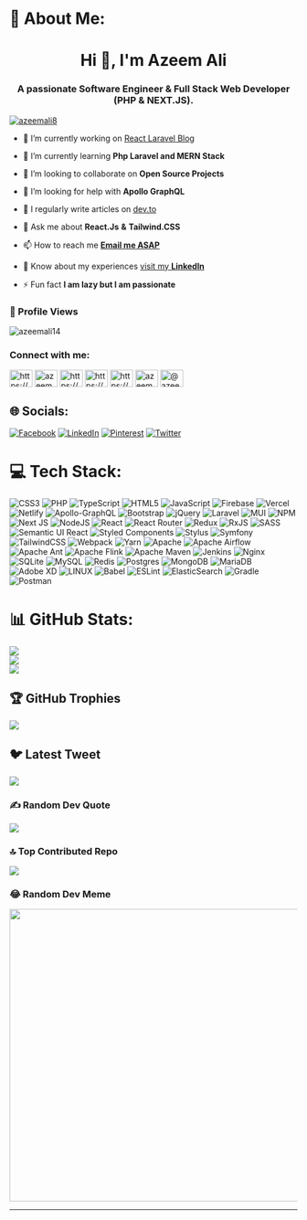 # 💫 About Me:
<!--🔭 I’m currently working on PHP Laravel as Backend Developer<br>👯 I’m looking to collaborate on<br>🤝 I’m looking for help with<br>🌱 I’m currently learning<br>💬 Ask me about<br>⚡ Fun fact
<br><br> -->
<h1 align="center">Hi 👋, I'm Azeem Ali</h1>
<h3 align="center">A passionate Software Engineer & Full Stack Web Developer (PHP & NEXT.JS).</h3>

<!-- <p align="left"> <img src="https://komarev.com/ghpvc/?username=azeemali14&label=Profile%20views&color=0e75b6&style=flat" alt="azeemali14" /> </p>

<p align="left"> <a href="https://github.com/ryo-ma/github-profile-trophy"><img src="https://github-profile-trophy.vercel.app/?username=azeemali14" alt="azeemali14" /></a> </p> -->

<p align="left"> <a href="https://twitter.com/azeemali8" target="blank"><img src="https://img.shields.io/twitter/follow/azeemali8?logo=twitter&style=for-the-badge" alt="azeemali8" /></a> </p>

- 🔭 I’m currently working on [React Laravel Blog](https://github.com/AzeemAli14/React_blog)

- 🌱 I’m currently learning **Php Laravel and MERN Stack**

- 👯 I’m looking to collaborate on **Open Source Projects**

- 🤝 I’m looking for help with **Apollo GraphQL**

- 📝 I regularly write articles on [dev.to](dev.to)

- 💬 Ask me about **React.Js** **&** **Tailwind.CSS**

- 📫 How to reach me [**Email me ASAP**](mailto:azeemzaidi86@gmail.com)

- 📄 Know about my experiences [visit my **LinkedIn**](https://www.linkedin.com/in/azeem-ali-504a0a19b/)

- ⚡ Fun fact **I am lazy but I am passionate**

### :eyes: Profile Views
<!-- BLOG-POST-LIST:START -->
<!-- BLOG-POST-LIST:END -->
<p align="left"> <img src="https://komarev.com/ghpvc/?username=azeemali14&label=Profile%20views&color=0e75b6&style=flat" alt="azeemali14" /> </p>
<!-- [![](https://visitcount.itsvg.in/api?id=azeemali14&label=Profile%20Views&color=12&icon=5&pretty=true)]() -->

<h3 align="left">Connect with me:</h3>
<p align="left">
<a href="https://dev.to/https://dev.to/azeemali8" target="blank"><img align="center" src="https://raw.githubusercontent.com/rahuldkjain/github-profile-readme-generator/master/src/images/icons/Social/devto.svg" alt="https://dev.to/azeemali8" height="30" width="40" /></a>
<a href="https://twitter.com/azeemali8" target="blank"><img align="center" src="https://raw.githubusercontent.com/rahuldkjain/github-profile-readme-generator/master/src/images/icons/Social/twitter.svg" alt="azeemali8" height="30" width="40" /></a>
<a href="https://linkedin.com/in/https://www.linkedin.com/in/azeem-ali-504a0a19b/" target="blank"><img align="center" src="https://raw.githubusercontent.com/rahuldkjain/github-profile-readme-generator/master/src/images/icons/Social/linked-in-alt.svg" alt="https://www.linkedin.com/in/azeem-ali-504a0a19b/" height="30" width="40" /></a>
<a href="https://stackoverflow.com/users/https://stackoverflow.com/users/6304402/azeem-ali" target="blank"><img align="center" src="https://raw.githubusercontent.com/rahuldkjain/github-profile-readme-generator/master/src/images/icons/Social/stack-overflow.svg" alt="https://stackoverflow.com/users/6304402/azeem-ali" height="30" width="40" /></a>
<a href="https://fb.com/https://www.facebook.com/azeem.aleee" target="blank"><img align="center" src="https://raw.githubusercontent.com/rahuldkjain/github-profile-readme-generator/master/src/images/icons/Social/facebook.svg" alt="https://www.facebook.com/azeem.aleee" height="30" width="40" /></a>
<a href="https://instagram.com/azeemzaidi86" target="blank"><img align="center" src="https://raw.githubusercontent.com/rahuldkjain/github-profile-readme-generator/master/src/images/icons/Social/instagram.svg" alt="azeemzaidi86" height="30" width="40" /></a>
<a href="https://medium.com/@azeemzaidi86" target="blank"><img align="center" src="https://raw.githubusercontent.com/rahuldkjain/github-profile-readme-generator/master/src/images/icons/Social/medium.svg" alt="@azeemzaidi86" height="30" width="40" /></a>
</p>


## 🌐 Socials:
[![Facebook](https://img.shields.io/badge/Facebook-%231877F2.svg?logo=Facebook&logoColor=white)](https://facebook.com/https://www.facebook.com/Azeem.Aleee) [![LinkedIn](https://img.shields.io/badge/LinkedIn-%230077B5.svg?logo=linkedin&logoColor=white)](https://linkedin.com/in/https://www.linkedin.com/in/azeem-ali-504a0a19b/) [![Pinterest](https://img.shields.io/badge/Pinterest-%23E60023.svg?logo=Pinterest&logoColor=white)](https://pinterest.com/https://www.pinterest.com/azeemzaidi86/) [![Twitter](https://img.shields.io/badge/Twitter-%231DA1F2.svg?logo=Twitter&logoColor=white)](https://twitter.com/https://twitter.com/AzeemAli8)

# 💻 Tech Stack:
![CSS3](https://img.shields.io/badge/css3-%231572B6.svg?style=flat&logo=css3&logoColor=white) ![PHP](https://img.shields.io/badge/php-%23777BB4.svg?style=flat&logo=php&logoColor=white) ![TypeScript](https://img.shields.io/badge/typescript-%23007ACC.svg?style=flat&logo=typescript&logoColor=white) ![HTML5](https://img.shields.io/badge/html5-%23E34F26.svg?style=flat&logo=html5&logoColor=white) ![JavaScript](https://img.shields.io/badge/javascript-%23323330.svg?style=flat&logo=javascript&logoColor=%23F7DF1E) ![Firebase](https://img.shields.io/badge/firebase-%23039BE5.svg?style=flat&logo=firebase) ![Vercel](https://img.shields.io/badge/vercel-%23000000.svg?style=flat&logo=vercel&logoColor=white) ![Netlify](https://img.shields.io/badge/netlify-%23000000.svg?style=flat&logo=netlify&logoColor=#00C7B7) ![Apollo-GraphQL](https://img.shields.io/badge/-ApolloGraphQL-311C87?style=flat&logo=apollo-graphql) ![Bootstrap](https://img.shields.io/badge/bootstrap-%23563D7C.svg?style=flat&logo=bootstrap&logoColor=white) ![jQuery](https://img.shields.io/badge/jquery-%230769AD.svg?style=flat&logo=jquery&logoColor=white) ![Laravel](https://img.shields.io/badge/laravel-%23FF2D20.svg?style=flat&logo=laravel&logoColor=white) ![MUI](https://img.shields.io/badge/MUI-%230081CB.svg?style=flat&logo=material-ui&logoColor=white) ![NPM](https://img.shields.io/badge/NPM-%23000000.svg?style=flat&logo=npm&logoColor=white) ![Next JS](https://img.shields.io/badge/Next-black?style=flat&logo=next.js&logoColor=white) ![NodeJS](https://img.shields.io/badge/node.js-6DA55F?style=flat&logo=node.js&logoColor=white) ![React](https://img.shields.io/badge/react-%2320232a.svg?style=flat&logo=react&logoColor=%2361DAFB) ![React Router](https://img.shields.io/badge/React_Router-CA4245?style=flat&logo=react-router&logoColor=white) ![Redux](https://img.shields.io/badge/redux-%23593d88.svg?style=flat&logo=redux&logoColor=white) ![RxJS](https://img.shields.io/badge/rxjs-%23B7178C.svg?style=flat&logo=reactivex&logoColor=white) ![SASS](https://img.shields.io/badge/SASS-hotpink.svg?style=flat&logo=SASS&logoColor=white) ![Semantic UI React](https://img.shields.io/badge/Semantic%20UI%20React-%2335BDB2.svg?style=flat&logo=SemanticUIReact&logoColor=white) ![Styled Components](https://img.shields.io/badge/styled--components-DB7093?style=flat&logo=styled-components&logoColor=white) ![Stylus](https://img.shields.io/badge/stylus-%23ff6347.svg?style=flat&logo=stylus&logoColor=white) ![Symfony](https://img.shields.io/badge/symfony-%23000000.svg?style=flat&logo=symfony&logoColor=white) ![TailwindCSS](https://img.shields.io/badge/tailwindcss-%2338B2AC.svg?style=flat&logo=tailwind-css&logoColor=white) ![Webpack](https://img.shields.io/badge/webpack-%238DD6F9.svg?style=flat&logo=webpack&logoColor=black) ![Yarn](https://img.shields.io/badge/yarn-%232C8EBB.svg?style=flat&logo=yarn&logoColor=white) ![Apache](https://img.shields.io/badge/apache-%23D42029.svg?style=flat&logo=apache&logoColor=white) ![Apache Airflow](https://img.shields.io/badge/Apache%20Airflow-017CEE?style=flat&logo=Apache%20Airflow&logoColor=white) ![Apache Ant](https://img.shields.io/badge/Apache%20Ant-A81C7D?style=flat&logo=Apache%20Ant&logoColor=white) ![Apache Flink](https://img.shields.io/badge/Apache%20Flink-E6526F?style=flat&logo=Apache%20Flink&logoColor=white) ![Apache Maven](https://img.shields.io/badge/Apache%20Maven-C71A36?style=flat&logo=Apache%20Maven&logoColor=white) ![Jenkins](https://img.shields.io/badge/jenkins-%232C5263.svg?style=flat&logo=jenkins&logoColor=white) ![Nginx](https://img.shields.io/badge/nginx-%23009639.svg?style=flat&logo=nginx&logoColor=white) ![SQLite](https://img.shields.io/badge/sqlite-%2307405e.svg?style=flat&logo=sqlite&logoColor=white) ![MySQL](https://img.shields.io/badge/mysql-%2300f.svg?style=flat&logo=mysql&logoColor=white) ![Redis](https://img.shields.io/badge/redis-%23DD0031.svg?style=flat&logo=redis&logoColor=white) ![Postgres](https://img.shields.io/badge/postgres-%23316192.svg?style=flat&logo=postgresql&logoColor=white) ![MongoDB](https://img.shields.io/badge/MongoDB-%234ea94b.svg?style=flat&logo=mongodb&logoColor=white) ![MariaDB](https://img.shields.io/badge/MariaDB-003545?style=flat&logo=mariadb&logoColor=white) ![Adobe XD](https://img.shields.io/badge/Adobe%20XD-470137?style=flat&logo=Adobe%20XD&logoColor=#FF61F6) ![LINUX](https://img.shields.io/badge/Linux-FCC624?style=flat&logo=linux&logoColor=black) ![Babel](https://img.shields.io/badge/Babel-F9DC3e?style=flat&logo=babel&logoColor=black) ![ESLint](https://img.shields.io/badge/ESLint-4B3263?style=flat&logo=eslint&logoColor=white) ![ElasticSearch](https://img.shields.io/badge/-ElasticSearch-005571?style=flat&logo=elasticsearch) ![Gradle](https://img.shields.io/badge/Gradle-02303A.svg?style=flat&logo=Gradle&logoColor=white) ![Postman](https://img.shields.io/badge/Postman-FF6C37?style=flat&logo=postman&logoColor=white)

<!--
![HTML5](https://img.shields.io/badge/html5-%23E34F26.svg?style=for-the-badge&logo=html5&logoColor=white) ![CSS3](https://img.shields.io/badge/css3-%231572B6.svg?style=for-the-badge&logo=css3&logoColor=white) ![JavaScript](https://img.shields.io/badge/javascript-%23323330.svg?style=for-the-badge&logo=javascript&logoColor=%23F7DF1E) ![TypeScript](https://img.shields.io/badge/typescript-%23007ACC.svg?style=for-the-badge&logo=typescript&logoColor=white) ![PHP](https://img.shields.io/badge/php-%23777BB4.svg?style=for-the-badge&logo=php&logoColor=white) ![Dart](https://img.shields.io/badge/dart-%230175C2.svg?style=for-the-badge&logo=dart&logoColor=white) ![Java](https://img.shields.io/badge/java-%23ED8B00.svg?style=for-the-badge&logo=java&logoColor=white) ![Kotlin](https://img.shields.io/badge/kotlin-%230095D5.svg?style=for-the-badge&logo=kotlin&logoColor=white) ![GraphQL](https://img.shields.io/badge/-GraphQL-E10098?style=for-the-badge&logo=graphql&logoColor=white) ![Firebase](https://img.shields.io/badge/firebase-%23039BE5.svg?style=for-the-badge&logo=firebase) ![Vercel](https://img.shields.io/badge/vercel-%23000000.svg?style=for-the-badge&logo=vercel&logoColor=white) ![Google Cloud](https://img.shields.io/badge/Google%20Cloud-%234285F4.svg?style=for-the-badge&logo=google-cloud&logoColor=white) ![Apollo-GraphQL](https://img.shields.io/badge/-ApolloGraphQL-311C87?style=for-the-badge&logo=apollo-graphql) ![Bootstrap](https://img.shields.io/badge/bootstrap-%23563D7C.svg?style=for-the-badge&logo=bootstrap&logoColor=white) ![Flutter](https://img.shields.io/badge/Flutter-%2302569B.svg?style=for-the-badge&logo=Flutter&logoColor=white) ![Next JS](https://img.shields.io/badge/Next-black?style=for-the-badge&logo=next.js&logoColor=white) ![ANDROID](https://img.shields.io/badge/android-%2320232a.svg?style=for-the-badge&logo=android&logoColor=%a4c639) ![React](https://img.shields.io/badge/react-%2320232a.svg?style=for-the-badge&logo=react&logoColor=%2361DAFB) ![React Router](https://img.shields.io/badge/React_Router-CA4245?style=for-the-badge&logo=react-router&logoColor=white) ![Redux](https://img.shields.io/badge/redux-%23593d88.svg?style=for-the-badge&logo=redux&logoColor=white) ![SASS](https://img.shields.io/badge/SASS-hotpink.svg?style=for-the-badge&logo=SASS&logoColor=white) ![Styled Components](https://img.shields.io/badge/styled--components-DB7093?style=for-the-badge&logo=styled-components&logoColor=white) ![TailwindCSS](https://img.shields.io/badge/tailwindcss-%2338B2AC.svg?style=for-the-badge&logo=tailwind-css&logoColor=white) ![Yarn](https://img.shields.io/badge/yarn-%232C8EBB.svg?style=for-the-badge&logo=yarn&logoColor=white) ![NPM](https://img.shields.io/badge/NPM-%23000000.svg?style=for-the-badge&logo=npm&logoColor=white) ![MySQL](https://img.shields.io/badge/mysql-%2300f.svg?style=for-the-badge&logo=mysql&logoColor=white) ![Laravel](https://img.shields.io/static/v1?style=for-the-badge&message=Laravel&color=FF2D20&logo=Laravel&logoColor=FFFFFF&label=)
-->

# 📊 GitHub Stats:
![](https://github-readme-stats-sigma-five.vercel.app/api?username=azeemali14&theme=tokyonight&hide_border=false&include_all_commits=true&count_private=true)<br/>
![](https://github-readme-streak-stats.herokuapp.com/?user=azeemali14&theme=tokyonight&hide_border=false)<br/>
![](https://github-readme-stats-sigma-five.vercel.app/api/top-langs/?username=azeemali14&theme=tokyonight&hide_border=false&include_all_commits=true&count_private=true&layout=compact)

## 🏆 GitHub Trophies
![](https://github-profile-trophy.vercel.app/?username=azeemali14&theme=nord&no-frame=false&no-bg=false&margin-w=4)

## 🐦 Latest Tweet
[![](https://api.daily.dev/r/cAEF4uIZc)](https://github.com/VishwaGauravIn/github-twitter-card-embed)

### ✍️ Random Dev Quote
![](https://quotes-github-readme.vercel.app/api?type=horizontal&theme=radical)

### 🔝 Top Contributed Repo
![](https://github-contributor-stats.vercel.app/api?username=azeemali14&limit=5&theme=tokyonight&combine_all_yearly_contributions=true)

### 😂 Random Dev Meme
<img src="https://timmousk.com/wp-content/uploads/2022/03/2-2.jpg" width="512px"/>

---

<!-- Proudly created with GPRM ( https://gprm.itsvg.in ) -->
